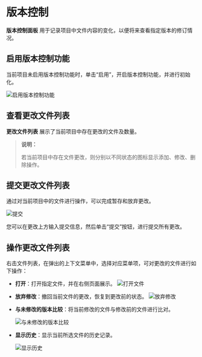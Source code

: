 # 版本控制

**版本控制面板** 用于记录项目中文件内容的变化，以便将来查看指定版本的修订情况。

## 启用版本控制功能

当前项目未启用版本控制功能时，单击“启用”，开启版本控制功能，并进行初始化。

![启用版本控制功能](https://docimages.blob.core.chinacloudapi.cn/images/Studio/enableversion20201214.png)

## 查看更改文件列表

**更改文件列表** 展示了当前项目中存在更改的文件及数量。

> **说明：**
>
> 若当前项目中存在文件更改，则分别以不同状态的图标显示添加、修改、删除操作。

## 提交更改文件列表

通过对当前项目中的文件进行操作，可以完成暂存和放弃更改。

![提交](https://docimages.blob.core.chinacloudapi.cn/images/Studio/commit20201214.png)

您可以在更改上方输入提交信息，然后单击“提交”按钮，进行提交所有更改。

## 操作更改文件列表

右击文件列表，在弹出的上下文菜单中，选择对应菜单项，可对更改的文件进行如下操作：

- **打开**：打开指定文件，并在右侧页面展示。
![打开文件](https://docimages.blob.core.chinacloudapi.cn/images/Studio/open20201214.png)

- **放弃修改**：撤回当前文件的更改，恢复到更改前的状态。
![放弃修改](https://docimages.blob.core.chinacloudapi.cn/images/Studio/giveupupdate20201214.gif)

- **与未修改的版本比较**：将当前修改的文件与修改前的文件进行比对。
  
  ![与未修改的版本比较](https://docimages.blob.core.chinacloudapi.cn/images/Studio/compare20210323.png)

- **显示历史**：显示当前所选文件的历史记录。
  
  ![显示历史](https://docimages.blob.core.chinacloudapi.cn/images/Studio/showhistory20201214.png)
